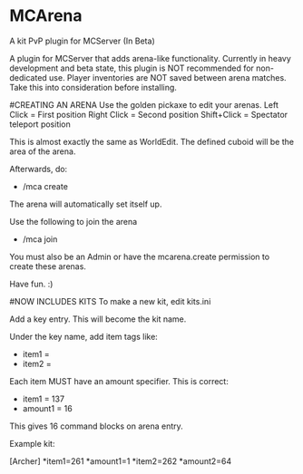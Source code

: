 # MCArena
A kit PvP plugin for MCServer (In Beta)

A plugin for MCServer that adds arena-like functionality.
Currently in heavy development and beta state, this plugin is NOT recommended for non-dedicated use.
Player inventories are NOT saved between arena matches.  Take this into consideration before installing.

#CREATING AN ARENA
Use the golden pickaxe to edit your arenas.
Left Click = First position
Right Click = Second position
Shift+Click = Spectator teleport position

This is almost exactly the same as WorldEdit.
The defined cuboid will be the area of the arena.

Afterwards, do:
* /mca create <NAME>

The arena will automatically set itself up.

Use the following to join the arena
* /mca join <KIT NAME>

You must also be an Admin or have the mcarena.create permission to create these arenas.

Have fun.  :)

#NOW INCLUDES KITS
To make a new kit, edit kits.ini

Add a key entry.  This will become the kit name.

Under the key name, add item tags like:

* item1 = <some item>
* item2 = <another item>

Each item MUST have an amount specifier.  This is correct:

* item1 = 137
* amount1 = 16

This gives 16 command blocks on arena entry.

Example kit:

[Archer]
*item1=261
*amount1=1
*item2=262
*amount2=64
